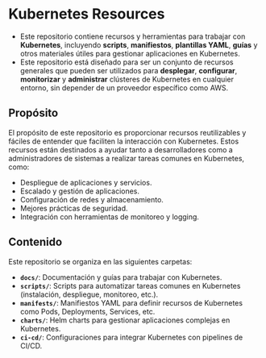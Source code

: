 # Kubernetes Resources
- Este repositorio contiene recursos y herramientas para trabajar con **Kubernetes**, incluyendo **scripts**, **manifiestos**, **plantillas YAML**, **guías** y otros materiales útiles para gestionar aplicaciones en Kubernetes. 
- Este repositorio está diseñado para ser un conjunto de recursos generales que pueden ser utilizados para **desplegar**, **configurar**, **monitorizar** y **administrar** clústeres de Kubernetes en cualquier entorno, sin depender de un proveedor específico como AWS.

## Propósito
El propósito de este repositorio es proporcionar recursos reutilizables y fáciles de entender que faciliten la interacción con Kubernetes. Estos recursos están destinados a ayudar tanto a desarrolladores como a administradores de sistemas a realizar tareas comunes en Kubernetes, como:
- Despliegue de aplicaciones y servicios.
- Escalado y gestión de aplicaciones.
- Configuración de redes y almacenamiento.
- Mejores prácticas de seguridad.
- Integración con herramientas de monitoreo y logging.

## Contenido
Este repositorio se organiza en las siguientes carpetas:

- **`docs/`**: Documentación y guías para trabajar con Kubernetes.
- **`scripts/`**: Scripts para automatizar tareas comunes en Kubernetes (instalación, despliegue, monitoreo, etc.).
- **`manifests/`**: Manifiestos YAML para definir recursos de Kubernetes como Pods, Deployments, Services, etc.
- **`charts/`**: Helm charts para gestionar aplicaciones complejas en Kubernetes.
- **`ci-cd/`**:  Configuraciones para integrar Kubernetes con pipelines de CI/CD.